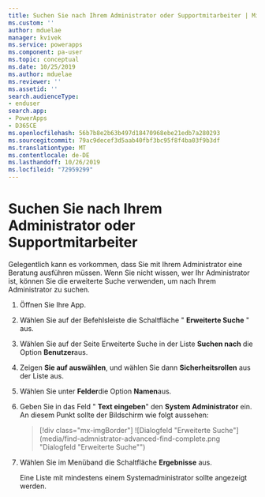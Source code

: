 ```yaml
---
title: Suchen Sie nach Ihrem Administrator oder Supportmitarbeiter | MicrosoftDocs
ms.custom: ''
author: mduelae
manager: kvivek
ms.service: powerapps
ms.component: pa-user
ms.topic: conceptual
ms.date: 10/25/2019
ms.author: mduelae
ms.reviewer: ''
ms.assetid: ''
search.audienceType:
- enduser
search.app:
- PowerApps
- D365CE
ms.openlocfilehash: 56b7b8e2b63b497d18470968ebe21edb7a280293
ms.sourcegitcommit: 79ac9decef3d5aab40fbf3bc95f8f4ba03f9b3df
ms.translationtype: MT
ms.contentlocale: de-DE
ms.lasthandoff: 10/26/2019
ms.locfileid: "72959299"
---
```

# <a name="find-your-administrator-or-support-person"></a>Suchen Sie nach Ihrem Administrator oder Supportmitarbeiter 

Gelegentlich kann es vorkommen, dass Sie mit Ihrem Administrator eine Beratung ausführen müssen. Wenn Sie nicht wissen, wer Ihr Administrator ist, können Sie die erweiterte Suche verwenden, um nach Ihrem Administrator zu suchen.  
  
1. Öffnen Sie Ihre App.  
  
2. Wählen Sie auf der Befehlsleiste die Schaltfläche " **Erweiterte Suche** " aus.
  
3. Wählen Sie auf der Seite Erweiterte Suche in der Liste **Suchen nach** die Option **Benutzer**aus.  
  
4. Zeigen **Sie auf auswählen**, und wählen Sie dann **Sicherheitsrollen** aus der Liste aus.  
  
5. Wählen Sie unter **Felder**die Option **Namen**aus.  
  
6. Geben Sie in das Feld " **Text eingeben**" den **System Administrator** ein. An diesem Punkt sollte der Bildschirm wie folgt aussehen:  
     
   > [!div class="mx-imgBorder"]
   > ![Dialogfeld "Erweiterte Suche"](media/find-admnistrator-advanced-find-complete.png "Dialogfeld "Erweiterte Suche"")  
  
7. Wählen Sie im Menüband die Schaltfläche **Ergebnisse** aus.  
  
   Eine Liste mit mindestens einem Systemadministrator sollte angezeigt werden.  
  
